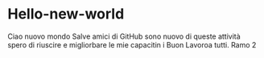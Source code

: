 # Hello-new-world
Ciao nuovo mondo
Salve  amici di GitHub sono nuovo di queste attività spero di riuscire e migliorbare le mie capacitin i
Buon Lavoroa tutti.
Ramo 2
